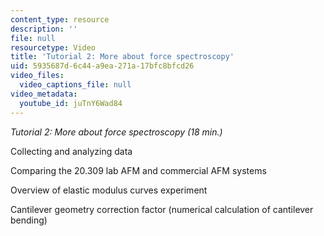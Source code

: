 ```yaml
---
content_type: resource
description: ''
file: null
resourcetype: Video
title: 'Tutorial 2: More about force spectroscopy'
uid: 5935687d-6c44-a9ea-271a-17bfc8bfcd26
video_files:
  video_captions_file: null
video_metadata:
  youtube_id: juTnY6Wad84
---
```


_Tutorial 2: More about force spectroscopy (18 min.)_

Collecting and analyzing data

Comparing the 20.309 lab AFM and commercial AFM systems

Overview of elastic modulus curves experiment

Cantilever geometry correction factor (numerical calculation of cantilever bending)